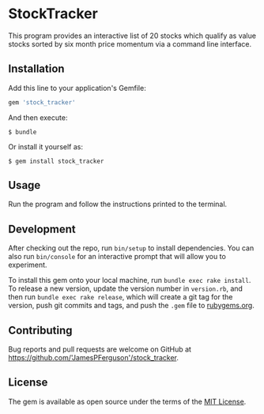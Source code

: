 # StockTracker

This program provides an interactive list of 20 stocks which qualify as value stocks sorted by six month price momentum via a command line interface.

## Installation

Add this line to your application's Gemfile:

```ruby
gem 'stock_tracker'
```

And then execute:

    $ bundle

Or install it yourself as:

    $ gem install stock_tracker

## Usage

Run the program and follow the instructions printed to the terminal.

## Development

After checking out the repo, run `bin/setup` to install dependencies. You can also run `bin/console` for an interactive prompt that will allow you to experiment.

To install this gem onto your local machine, run `bundle exec rake install`. To release a new version, update the version number in `version.rb`, and then run `bundle exec rake release`, which will create a git tag for the version, push git commits and tags, and push the `.gem` file to [rubygems.org](https://rubygems.org).

## Contributing

Bug reports and pull requests are welcome on GitHub at https://github.com/'JamesPFerguson'/stock_tracker.

## License

The gem is available as open source under the terms of the [MIT License](https://opensource.org/licenses/MIT).
